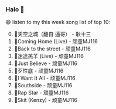 

### Halo 👋

😄 listen to my this week song list of top 10:

0. 🌈天空之城（翻自 逼哥）  - 耿十三
1. 🌈Coming Home (Live) - 顽童MJ116
2. 🌈Back to the street - 顽童MJ116
3. 🌈迷途羔羊 (Live) - 顽童MJ116
4. 🌈Just Believe - 顽童MJ116
5. 🌈歹性底 - 顽童MJ116
6. 🌈I Want It All - 顽童MJ116
7. 🌈Southside - 顽童MJ116
8. 🌈Rap Star - 顽童MJ116
9. 🌈Skit (Kenzy) - 顽童MJ116

